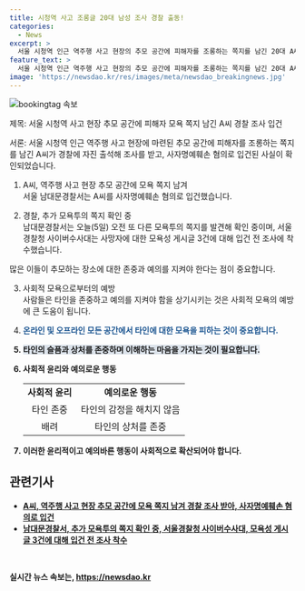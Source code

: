 ```yaml
---
title: 시청역 사고 조롱글 20대 남성 조사 경찰 출동!
categories:
  - News
excerpt: >
  서울 시청역 인근 역주행 사고 현장의 추모 공간에 피해자를 조롱하는 쪽지를 남긴 20대 A씨가 경찰에 자진 출석해 사자명예훼손 혐의로 입건됐다. 또 다른 모욕투의 쪽지도 확인 중이며, 사이버수사대는 사망자 모욕성 게시글 3건에 대해 조사에 착수했다. #시청역 #조롱글 #입건. (문승욱 기자)
feature_text: >
  서울 시청역 인근 역주행 사고 현장의 추모 공간에 피해자를 조롱하는 쪽지를 남긴 20대 A씨가 경찰에 자진 출석해 사자명예훼손 혐의로 입건됐다. 또 다른 모욕투의 쪽지도 확인 중이며, 사이버수사대는 사망자 모욕성 게시글 3건에 대해 조사에 착수했다. #시청역 #조롱글 #입건. (문승욱 기자)
image: 'https://newsdao.kr/res/images/meta/newsdao_breakingnews.jpg'
---
```


<p><img src="https://newsdao.kr/res/images/meta/newsdao_breakingnews.jpg" alt="bookingtag 속보" /></p>

<p>제목: 서울 시청역 사고 현장 추모 공간에 피해자 모욕 쪽지 남긴 A씨 경찰 조사 입건</p>

<p>서론:
서울 시청역 인근 역주행 사고 현장에 마련된 추모 공간에 피해자를 조롱하는 쪽지를 남긴 A씨가 경찰에 자진 출석해 조사를 받고, 사자명예훼손 혐의로 입건된 사실이 확인되었습니다.</p>

<ol>
<li><p>A씨, 역주행 사고 현장 추모 공간에 모욕 쪽지 남겨<br />
서울 남대문경찰서는 A씨를 사자명예훼손 혐의로 입건했습니다.</p></li>
<li><p>경찰, 추가 모욕투의 쪽지 확인 중<br />
남대문경찰서는 오늘(5일) 오전 또 다른 모욕투의 쪽지를 발견해 확인 중이며, 서울경찰청 사이버수사대는 사망자에 대한 모욕성 게시글 3건에 대해 입건 전 조사에 착수했습니다.</p></li>
</ol>

<p data-ke-size="size16">많은 이들이 추모하는 장소에 대한 존중과 예의를 지켜야 한다는 점이 중요합니다.</p>

<ol start="3">
<li><p>사회적 모욕으로부터의 예방<br />
사람들은 타인을 존중하고 예의를 지켜야 함을 상기시키는 것은 사회적 모욕의 예방에 큰 도움이 됩니다.</p></li>
<li><p><b><span style="color: #1a5490;">온라인 및 오프라인 모든 공간에서 타인에 대한 모욕을 피하는 것이 중요합니다.</span><b></p></li>
<li><p><b><span style="background-color: #21538527;">타인의 슬픔과 상처를 존중하며 이해하는 마음을 가지는 것이 필요합니다.</span></b></p></li>
<li><p>사회적 윤리와 예의로운 행동</p>

<table>
  <tr>
    <td style="text-align: center; height: 17px;"><b>사회적 윤리</b></td>
    <td style="text-align: center; height: 17px;"><b>예의로운 행동</b></td>
  </tr>
  <tr>
    <td style="text-align: center; height: 17px;">타인 존중</td>
    <td style="text-align: center; height: 17px;">타인의 감정을 해치지 않음</td>
  </tr>
  <tr>
    <td style="text-align: center; height: 17px;">배려</td>
    <td style="text-align: center; height: 17px;">타인의 상처를 존중</td>
  </tr>
</table></li>
<li><p>이러한 윤리적이고 예의바른 행동이 사회적으로 확산되어야 합니다.</p></li>
</ol>

<h2 data-ke-size="size26">관련기사</h2>

<ul>
<li><a href="링크">A씨, 역주행 사고 현장 추모 공간에 모욕 쪽지 남겨 경찰 조사 받아, 사자명예훼손 혐의로 입건</a></li>
<li><a href="링크">남대문경찰서, 추가 모욕투의 쪽지 확인 중, 서울경찰청 사이버수사대, 모욕성 게시글 3건에 대해 입건 전 조사 착수</a></li>
</ul>

<p data-ke-size="size16">&nbsp;</p>
실시간 뉴스 속보는, <a href="https://newsdao.kr" rel="dofollow">https://newsdao.kr</a>


